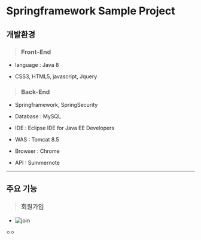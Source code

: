 # Springframework Sample Project

 ## 개발환경
>### Front-End
- language : Java 8

- CSS3, HTML5, javascript, Jquery

>### Back-End
- Springframework, SpringSecurity

- Database : MySQL

- IDE : Eclipse IDE for Java EE Developers

- WAS : Tomcat 8.5

- Browser : Chrome

- API : Summernote

---

 ## 주요 기능
>### 회원가입
- ![join](https://user-images.githubusercontent.com/70251769/104797449-71a85180-5801-11eb-9a86-5d27ed86a1bd.gif)

`ㅇㅇ` 
